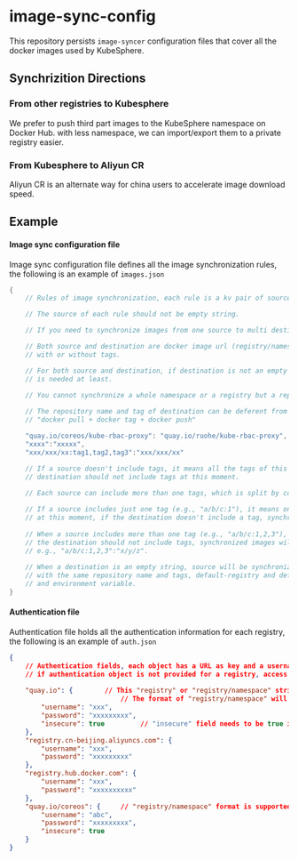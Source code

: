 # image-sync-config

This repository persists `image-syncer` configuration files that cover all the docker images used by KubeSphere.

## Synchrizition Directions

### From other registries to Kubesphere

We prefer to push third part images to the KubeSphere namespace on Docker Hub. with less namespace, we can import/export them to a private registry easier. 

### From Kubesphere to Aliyun CR

Aliyun CR is an alternate way for china users to accelerate image download speed.

## Example

#### Image sync configuration file

Image sync configuration file defines all the image synchronization rules, the following is an example of `images.json`

```java
{
    // Rules of image synchronization, each rule is a kv pair of source(key) and destination(value). 

    // The source of each rule should not be empty string.

    // If you need to synchronize images from one source to multi destinations, add more rules.

    // Both source and destination are docker image url (registry/namespace/repository:tag), 
    // with or without tags.

    // For both source and destination, if destination is not an empty string, "registry/namespace/repository" 
    // is needed at least.
    
    // You cannot synchronize a whole namespace or a registry but a repository for one rule at most.

    // The repository name and tag of destination can be deferent from source, which works like 
    // "docker pull + docker tag + docker push"

    "quay.io/coreos/kube-rbac-proxy": "quay.io/ruohe/kube-rbac-proxy",
    "xxxx":"xxxxx",
    "xxx/xxx/xx:tag1,tag2,tag3":"xxx/xxx/xx"

    // If a source doesn't include tags, it means all the tags of this repository need to be synchronized,
    // destination should not include tags at this moment.
    
    // Each source can include more than one tags, which is split by comma (e.g., "a/b/c:1", "a/b/c:1,2,3").

    // If a source includes just one tag (e.g., "a/b/c:1"), it means only one tag need to be synchronized;
    // at this moment, if the destination doesn't include a tag, synchronized image will keep the same tag.
    
    // When a source includes more than one tag (e.g., "a/b/c:1,2,3"), at this moment,
    // the destination should not include tags, synchronized images will keep the original tags.
    // e.g., "a/b/c:1,2,3":"x/y/z".
    
    // When a destination is an empty string, source will be synchronized to "default-registry/default-namespace"
    // with the same repository name and tags, default-registry and default-namespace can be set by both parameters
    // and environment variable.
}	
```

#### Authentication file

Authentication file holds all the authentication information for each registry, the following is an example of `auth.json`

```json
{               
    // Authentication fields, each object has a URL as key and a username/password pair as value, 
    // if authentication object is not provided for a registry, access to the registry will be anonymous.
        
    "quay.io": {        // This "registry" or "registry/namespace" string should be the same as registry or registry/namespace used below in "images" field.  
                            // The format of "registry/namespace" will be more prior matched than "registry"
        "username": "xxx",             
        "password": "xxxxxxxxx",
        "insecure": true         // "insecure" field needs to be true if this registry is a http service, default value is false, version of image-syncer need to be later than v1.0.1 to support this field
    },
    "registry.cn-beijing.aliyuncs.com": {
        "username": "xxx",
        "password": "xxxxxxxxx"
    },
    "registry.hub.docker.com": {
        "username": "xxx",
        "password": "xxxxxxxxxx"
    },
    "quay.io/coreos": {     // "registry/namespace" format is supported after v1.0.3 of image-syncer     
        "username": "abc",              
        "password": "xxxxxxxxx",
        "insecure": true  
    }
}
```